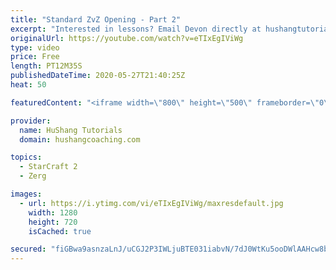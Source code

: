 ```yaml
---
title: "Standard ZvZ Opening - Part 2"
excerpt: "Interested in lessons? Email Devon directly at hushangtutorials@outlook.com ------------------------------------------------------------------------------------------------------- Want to support HuShang Tutorials directly? Patreon is a website where you can contribute a monthly donation that will help"
originalUrl: https://youtube.com/watch?v=eTIxEgIViWg
type: video
price: Free
length: PT12M35S
publishedDateTime: 2020-05-27T21:40:25Z
heat: 50

featuredContent: "<iframe width=\"800\" height=\"500\" frameborder=\"0\" src=\"https://www.youtube.com/embed/eTIxEgIViWg\" allow=\"accelerometer; autoplay; encrypted-media; gyroscope; picture-in-picture\" allowfullscreen></iframe>"

provider:
  name: HuShang Tutorials
  domain: hushangcoaching.com

topics:
  - StarCraft 2
  - Zerg

images:
  - url: https://i.ytimg.com/vi/eTIxEgIViWg/maxresdefault.jpg
    width: 1280
    height: 720
    isCached: true

secured: "fiGBwa9asnzaLnJ/uCGJ2P3IWLjuBTE031iabvN/7dJ0WtKu5ooDWlAAHcw8bBgEE5aw7ioiYueB/cSiOmpAt1rchK4JC2M9j5xf20Ihgzwe0/W+86JTp5PN4hSe2Pnbn0m0OKlbgM0tWtPMlRcnrRbb6MY34y8QVnkEYGcF9mq29i8aON4un1tZlIUzNdEooppaM7Prztwmsc4b3VGgdvkcLHF9F0k4nyEY8AH4h95zJFoZatPxQiFOqm96KXMODoh4dNGO0hrtxoCzQ3Q8HbOaBRAvDx0VvQBdUl247w8sqDEeIIlKNfYOvcI/YIIj1l04q/9ndelBtJebdPGgA8khhMZEnh3MXV9bmozibFOX9IBKk6Fzv4WTq0KyYH5JckdsWVmDpKFumwwOg14k64XngSPNTe1naNHdojeqfmA=;4WR9xSsjrUsPq1YGaygyww=="
---
```


